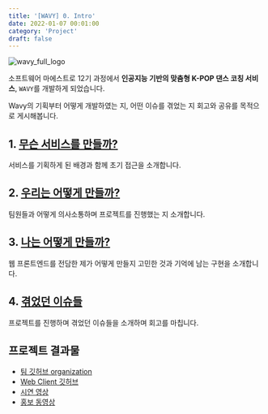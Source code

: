 ```yaml
---
title: '[WAVY] 0. Intro'
date: 2022-01-07 00:01:00
category: 'Project'
draft: false
---
```


![wavy_full_logo](https://user-images.githubusercontent.com/26461307/148641874-cdb4f826-a5da-43d6-a5fd-3e879dcaa2f4.png)

소프트웨어 마에스트로 12기 과정에서 **인공지능 기반의 맞춤형 K-POP 댄스 코칭 서비스**, `WAVY`를 개발하게 되었습니다.

Wavy의 기획부터 어떻게 개발하였는 지, 어떤 이슈를 겪었는 지 회고와 공유를 목적으로 게시해봅니다.

## 1. [무슨 서비스를 만들까?](https://www.hyesungoh.xyz/wavy1-what/)

서비스를 기획하게 된 배경과 함께 초기 접근을 소개합니다.

## 2. [우리는 어떻게 만들까?](https://www.hyesungoh.xyz/wavy2-howWe/)

팀원들과 어떻게 의사소통하며 프로젝트를 진행했는 지 소개합니다.

## 3. [나는 어떻게 만들까?](https://www.hyesungoh.xyz/wavy3-howI/)

웹 프론트엔드를 전담한 제가 어떻게 만들지 고민한 것과 기억에 남는 구현을 소개합니다.

## 4. [겪었던 이슈들](https://www.hyesungoh.xyz/wavy4-issue/)

프로젝트를 진행하며 겪었던 이슈들을 소개하며 회고를 마칩니다.

## 프로젝트 결과물

- <a href="https://github.com/EO2-WAVY" target="_blank">팀 깃허브 organization</a>
- <a href="https://github.com/EO2-WAVY/WavyFrontend" target="_blank">Web Client 깃허브</a>
- <a href="https://www.youtube.com/watch?v=MYtoSIxjS7Y" target="_blank">시연 영상</a>
- <a href="https://drive.google.com/file/d/1AAZCyyrcsokhkVQlJFc6zzLnKSMQpR3D/view?usp=sharing" target="_blank">홍보 동영상</a>
